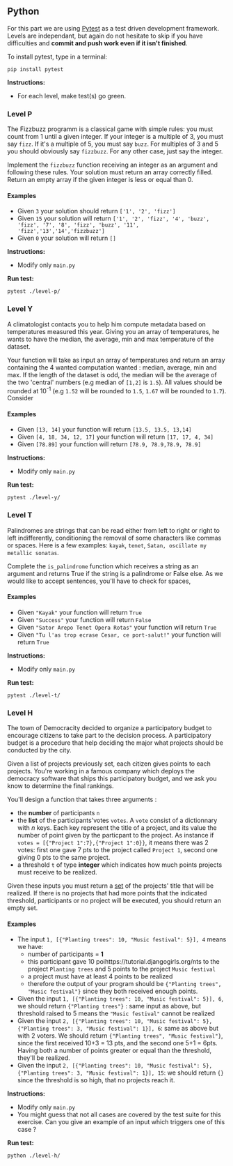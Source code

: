 ## Python

For this part we are using [Pytest](https://pytest.org) as a test driven development framework. Levels are independant, but again do not hesitate to skip if you have difficulties and **commit and push work even if it isn't finished**.

To install pytest, type in a terminal:

`pip install pytest`

**Instructions:**
* For each level, make test(s) go green.

### Level P
The Fizzbuzz programm is a classical game with simple rules: you must count from 1 until a given integer. If your integer is a multiple of 3, you must say `fizz`. If it's a multiple of 5, you must say `buzz`. For multiples of 3 and 5 you should obviously say `fizzbuzz`. For any other case, just say the integer.

Implement the `fizzbuzz` function receiving an integer as an argument and following these rules. Your solution must return an array correctly filled. Return an empty array if the given integer is less or equal than 0.

#### Examples
- Given `3` your solution should return `['1', '2', 'fizz']`
- Given `15` your solution will return `['1', '2', 'fizz', '4', 'buzz', 'fizz', '7', '8', 'fizz', 'buzz', '11', 'fizz','13','14','fizzbuzz']`
- Given `0` your solution will return `[]`

**Instructions:**
* Modify only `main.py`

**Run test:**

`pytest ./level-p/`

### Level Y
A climatologist contacts you to help him compute metadata based on temperatures measured this year. Giving you an array of temperatures, he wants to have the median, the average, min and max temperature of the dataset.

Your function will take as input an array of temperatures and return an array containing the 4 wanted computation wanted : median, average, min and max. If the length of the dataset is odd, the median will be the average of the two 'central' numbers (e.g median of `[1,2]` is `1.5`). All values should be rounded at 10<sup>-1</sup> (e.g `1.52` will be rounded to `1.5`, `1.67` will be rounded to `1.7`). Consider 

#### Examples
- Given `[13, 14]` your function will return `[13.5, 13.5, 13,14]`
- Given `[4, 18, 34, 12, 17]` your function will return `[17, 17, 4, 34]`
- Given `[78.89]` your function will return `[78.9, 78.9,78.9, 78.9]`

**Instructions:**
* Modify only `main.py`

**Run test:**

``pytest ./level-y/``

### Level T
Palindromes are strings that can be read either from left to right or right to left indifferently, conditioning the removal of some characters like commas or spaces. Here is a few examples: `kayak`, `tenet`, `Satan, oscillate my metallic sonatas`.

Complete the `is_palindrome` function which receives a string as an argument and returns True if the string is a palindrome or False else.
As we would like to accept sentences, you'll have to check for spaces,

#### Examples
- Given `"Kayak"` your function will return `True`  
- Given `"Success"` your function will return `False`
- Given `"Sator Arepo Tenet Opera Rotas"` your function will return `True`
- Given `"Tu l'as trop ecrase Cesar, ce port-salut!"` your function will return `True`

**Instructions:**
* Modify only `main.py`

**Run test:**

`pytest ./level-t/`

### Level H
The town of Democracity decided to organize a participatory budget to encourage citizens to take part to the decision process. A participatory budget is a procedure that help deciding the major what projects should be conducted by the city.

Given a list of projects previously set, each citizen gives points to each projects. You're working in a famous company which deploys the democracy software that ships this participatory budget, and we ask you know to determine the final rankings.

You'll design a function that takes three arguments : 
- the **number** of participants `n`
- the **list** of the participants'votes `votes`.  A `vote` consist of a dictionnary with *n* keys. Each key represent the title of a project, and its value the number of point given by the particpant to the project. As instance if `votes = [{"Project 1":7},{"Project 1":0}}`, it means there was 2 votes: first one gave 7 pts to the project called `Project 1`, second one giving 0 pts to the same project.
- a threshold `t` of type **integer** which indicates how much points projects must receive to be realized.


Given these inputs you must return a [set](https://docs.python.org/3/tutorial/datastructures.html#sets) of the projects' title that will be realized. If there is no projects that had more points that the indicated threshold, participants or no project will be executed, you should return an empty set.

#### Examples
- The input `1, [{"Planting trees": 10, "Music festival": 5}], 4` means we have:
    - number of participants = **1**
    - this participant gave 10 poihttps://tutorial.djangogirls.org/nts to the project `Planting trees` and 5 points to the project `Music festival`
    - a project must have at least 4 points to be realized
    - therefore the output of your program should be `{"Planting trees", "Music festival"}` since they both received enough points.
- Given the input `1, [{"Planting trees": 10, "Music festival": 5}], 6`, we should return `{"Planting trees"}` : same input as above, but threshold raised to 5 means the `"Music festival"` cannot be realized
- Given the input `2, [{"Planting trees": 10, "Music festival": 5}, {"Planting trees": 3, "Music festival": 1}], 6`: same as above but with 2 voters. We should return `{"Planting trees", "Music festival"}`, since the first received 10+3 = 13 pts, and the second one 5+1 = 6pts. Having both a number of points greater or equal than the threshold, they'll be realized.
- Given the input `2, [{"Planting trees": 10, "Music festival": 5}, {"Planting trees": 3, "Music festival": 1}], 15`: we should return `{}` since the threshold is so high, that no projects reach it.

**Instructions:**
* Modify only `main.py`
* You might guess that not all cases are covered by the test suite for this exercise. Can you give an example of an input which triggers one of this case ?

**Run test:**

`python ./level-h/`